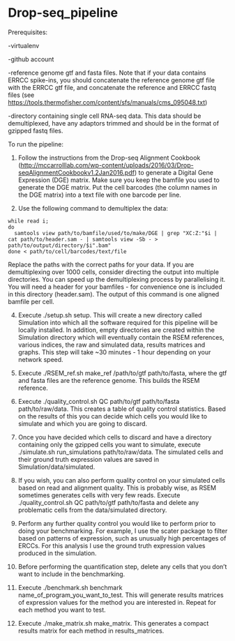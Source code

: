 # Drop-seq_pipeline

Prerequisites:

-virtualenv

-github account

-reference genome gtf and fasta files. Note that if your data contains ERRCC spike-ins, you should concatenate the reference genome gtf file with the ERRCC gtf file, and concatenate the reference and ERRCC fastq files (see https://tools.thermofisher.com/content/sfs/manuals/cms_095048.txt)

-directory containing single cell RNA-seq data. This data should be demultiplexed, have any adaptors trimmed and should be in the format of gzipped fastq files.

To run the pipeline:

1. Follow the instructions from the Drop-seq Alignment Cookbook (http://mccarrolllab.com/wp-content/uploads/2016/03/Drop-seqAlignmentCookbookv1.2Jan2016.pdf) to generate a Digital Gene Expression (DGE) matrix. Make sure you keep the bamfile you used to generate the DGE matrix. Put the cell barcodes (the column names in the DGE matrix) into a text file with one barcode per line.

2. Use the following command to demultiplex the data:
  ```
  while read i;
  do
    samtools view path/to/bamfile/used/to/make/DGE | grep "XC:Z:"$i | cat path/to/header.sam - | samtools view -Sb - > path/to/output/directory/$i".bam"
  done < path/to/cell/barcodes/text/file
  ```
  Replace the paths with the correct paths for your data. If you are demultiplexing over 1000 cells, consider directing the   output into multiple directories. You can speed up the demultiplexing process by parallelising it. You will need a header for   your bamfiles - for convenience one is included in this directory (header.sam). The output of this command is one aligned   bamfile per cell.

4. Execute ./setup.sh setup. This will create a new directory called Simulation into which all the software required for this pipeline will be locally installed. In addition, empty directories are created within the Simulation directory which will eventually contain the RSEM references, various indices, the raw and simulated data, results matrices and graphs. This step will take ~30 minutes - 1 hour depending on your network speed.

5. Execute ./RSEM_ref.sh make_ref /path/to/gtf path/to/fasta, where the gtf and fasta files are the reference genome. This builds the RSEM reference.

6. Execute ./quality_control.sh QC path/to/gtf path/to/fasta path/to/raw/data. This creates a table of quality control statistics. Based on the results of this you can decide which cells you would like to simulate and which you are going to discard.

7. Once you have decided which cells to discard and have a directory containing only the gzipped cells you want to simulate, execute ./simulate.sh run_simulations path/to/raw/data. The simulated cells and their ground truth expression values are saved in Simulation/data/simulated.

8. If you wish, you can also perform quality control on your simulated cells based on read and alignment quality. This is probably wise, as RSEM sometimes generates cells with very few reads. Execute ./quality_control.sh QC path/to/gtf path/to/fasta and delete any problematic cells from the data/simulated directory.

9. Perform any further quality control you would like to perform prior to doing your benchmarking. For example, I use the scater package to filter based on patterns of expression, such as unusually high percentages of ERCCs. For this analysis I use the ground truth expression values produced in the simulation.

10. Before performing the quantification step, delete any cells that you don’t want to include in the benchmarking.

11. Execute ./benchmark.sh benchmark name_of_program_you_want_to_test. This will generate results matrices of expression values for the method you are interested in. Repeat for each method you want to test.

12. Execute ./make_matrix.sh make_matrix. This generates a compact results matrix for each method in results_matrices.
